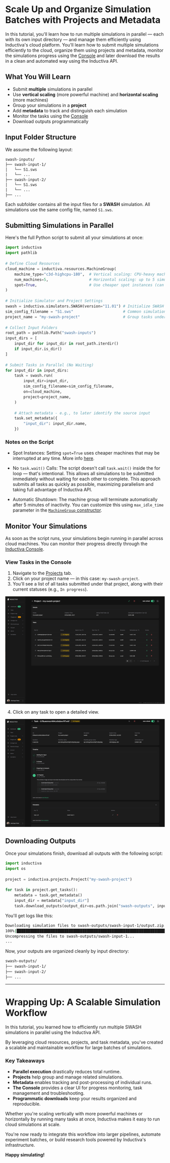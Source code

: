 # Scale Up and Organize Simulation Batches with Projects and Metadata

In this tutorial, you'll learn how to run multiple simulations in parallel — each with
its own input directory — and manage them efficiently using Inductiva's cloud platform.
You'll learn how to submit multiple simulations efficiently to the cloud, organize them
using projects and metadata, monitor the simulations progress using the
[Console](https://console.inductiva.ai/dashboard) and later download the results in a
clean and automated way using the Inductiva API.

## What You Will Learn

- Submit **multiple** simulations in parallel
- Use **vertical scaling** (more powerful machine) and **horizontal scaling** (more machines)
- Group your simulations in a **project**
- Add **metadata** to track and distinguish each simulation
- Monitor the tasks using the [Console](https://console.inductiva.ai/dashboard)
- Download outputs programmatically

## Input Folder Structure

We assume the following layout:

```
swash-inputs/
├── swash-input-1/
│   └── S1.sws
|   └── ...
├── swash-input-2/
│   └── S1.sws
|   └── ...
├── ...
```

Each subfolder contains all the input files for a **SWASH** simulation.
All simulations use the same config file, named `S1.sws`.

## Submitting Simulations in Parallel

Here's the full Python script to submit all your simulations at once:

```python
import inductiva
import pathlib

# Define Cloud Resources
cloud_machine = inductiva.resources.MachineGroup(
    machine_type="c3d-highcpu-180",  # Vertical scaling: CPU-heavy machine
    num_machines=5,                  # Horizontal scaling: up to 5 simulations in parallel
    spot=True,                       # Use cheaper spot instances (can be interrupted)
)

# Initialize Simulator and Project Settings
swash = inductiva.simulators.SWASH(version="11.01") # Initialize SWASH simulator
sim_config_filename = "S1.sws"                      # Common simulation configuration file name
project_name = "my-swash-project"                   # Group tasks under this project

# Collect Input Folders
root_path = pathlib.Path("swash-inputs")
input_dirs = [
    input_dir for input_dir in root_path.iterdir()
    if input_dir.is_dir()
]

# Submit Tasks in Parallel (No Waiting)
for input_dir in input_dirs:
    task = swash.run(
        input_dir=input_dir,
        sim_config_filename=sim_config_filename,
        on=cloud_machine,
        project=project_name,
    )

    # Attach metadata - e.g., to later identify the source input
    task.set_metadata({
        "input_dir": input_dir.name,
    })
```

### Notes on the Script

- Spot Instances: Setting `spot=True` uses cheaper machines that may be interrupted at any time.
More info [here](https://cloud.google.com/compute/docs/instances/spot).

- No `task.wait()` Calls: The script doesn't call `task.wait()` inside the for loop — that's intentional.
This allows all simulations to be submitted immediately without waiting for each other to complete.
This approach submits all tasks as quickly as possible, maximizing parallelism and taking full advantage
of Inductiva API.

- Automatic Shutdown: The machine group will terminate automatically after 5 minutes of inactivity.
You can customize this using `max_idle_time` parameter in the [`MachineGroup` constructor](https://inductiva.ai/guides/documentation/api/inductiva.resources#inductiva.resources.machine_groups.MachineGroup).

## Monitor Your Simulations

As soon as the script runs, your simulations begin running in parallel across cloud machines.
You can monitor their progress directly through the [Inductiva Console](https://console.inductiva.ai/dashboard).

### View Tasks in the Console

1. Navigate to the [Projects](https://console.inductiva.ai/projects/projects) tab.
2. Click on your project name — in this case: `my-swash-project`.
3. You'll see a list of all tasks submitted under that project, along with their current statuses (e.g., `In progress`).

!["Project page in the Inductiva Console"](console-project.png)

4. Click on any task to open a detailed view.

!["Task details view in the Inductiva Console"](console-task.png)

## Downloading Outputs

Once your simulations finish, download all outputs with the following script:

```python
import inductiva
import os

project = inductiva.projects.Project("my-swash-project")

for task in project.get_tasks():
    metadata = task.get_metadata()
    input_dir = metadata["input_dir"]
    task.download_outputs(output_dir=os.path.join("swash-outputs", input_dir))
```

You'll get logs like this:

```bash
Downloading simulation files to swash-outputs/swash-input-1/output.zip...
100%|███████████████████████████████████████████████████████████████████████████| 57.3M/57.3M [00:00<00:00, 73.6MB/s]
Uncompressing the files to swash-outputs/swash-input-1...
...
```

Now, your outputs are organized cleanly by input directory:

```bash
swash-outputs/
├── swash-input-1/
├── swash-input-2/
├── ...
```

---

# Wrapping Up: A Scalable Simulation Workflow


In this tutorial, you learned how to efficiently run multiple SWASH simulations in parallel using the Inductiva API.

By leveraging cloud resources, projects, and task metadata, you've created a scalable and maintainable workflow for large
batches of simulations.

### Key Takeaways

- **Parallel execution** drastically reduces total runtime.
- **Projects** help group and manage related simulations.
- **Metadata** enables tracking and post-processing of individual runs.
- **The Console** provides a clear UI for progress monitoring, task management and troubleshooting.
- **Programmatic downloads** keep your results organized and reproducible.

Whether you're scaling vertically with more powerful machines or horizontally by running many tasks at once, Inductiva makes
it easy to run cloud simulations at scale.

You're now ready to integrate this workflow into larger pipelines, automate experiment batches, or build research tools powered
by Inductiva's infrastructure.

**Happy simulating!**
